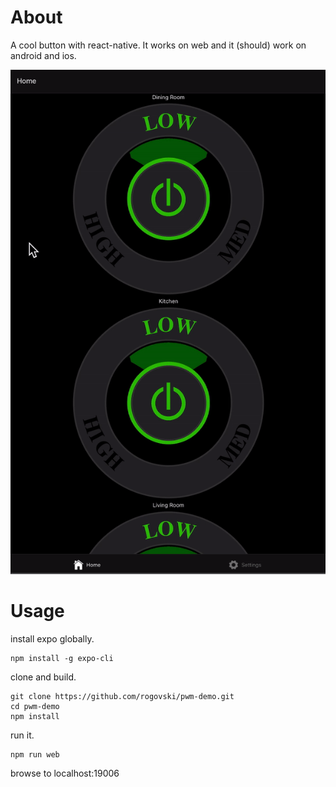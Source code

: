 # About

A cool button with react-native. It works on web and it (should) work on android and ios.

![](pwm-button.gif)

# Usage

install expo globally.

```
npm install -g expo-cli
```

clone and build.

```
git clone https://github.com/rogovski/pwm-demo.git
cd pwm-demo
npm install
```

run it.

```
npm run web
```

browse to localhost:19006
